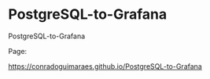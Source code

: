 # PostgreSQL-to-Grafana
PostgreSQL-to-Grafana


Page:

https://conradoguimaraes.github.io/PostgreSQL-to-Grafana